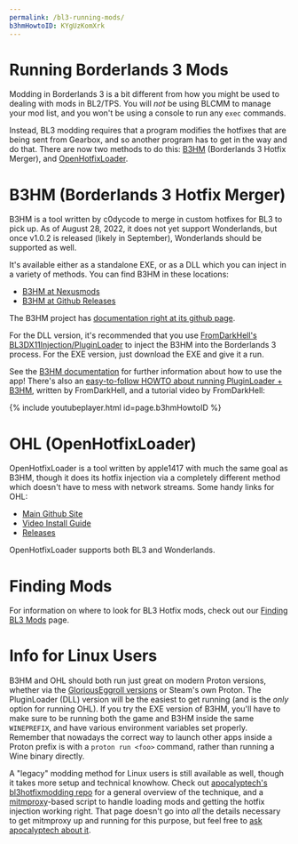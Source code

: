 ```yaml
---
permalink: /bl3-running-mods/
b3hmHowtoID: KYgUzKomXrk
---
```

# Running Borderlands 3 Mods

Modding in Borderlands 3 is a bit different from how you might be used to dealing
with mods in BL2/TPS.  You will *not* be using BLCMM to manage your mod list, and
you won't be using a console to run any `exec` commands.

Instead, BL3 modding requires that a program modifies the hotfixes that are being
sent from Gearbox, and so another program has to get in the way and do that.  There
are now two methods to do this: [B3HM](https://www.nexusmods.com/borderlands3/mods/244)
(Borderlands 3 Hotfix Merger), and [OpenHotfixLoader](https://github.com/apple1417/OpenHotfixLoader).

# B3HM (Borderlands 3 Hotfix Merger)

B3HM is a tool written by c0dycode to merge in custom hotfixes for BL3 to pick up.
As of August 28, 2022, it does not yet support Wonderlands, but once v1.0.2 is
released (likely in September), Wonderlands should be supported as well.

It's available either as a standalone EXE, or as a DLL which you can inject in
a variety of methods.  You can find B3HM in these locations:

- [B3HM at Nexusmods](https://www.nexusmods.com/borderlands3/mods/244)
- [B3HM at Github Releases](https://github.com/c0dycode/BL3HotfixWebUI/releases)

The B3HM project has [documentation right at its github page](https://github.com/c0dycode/BL3HotfixWebUI/wiki/B3HM-Wiki).

For the DLL version, it's recommended that you use
[FromDarkHell's BL3DX11Injection/PluginLoader](https://github.com/FromDarkHell/BL3DX11Injection/releases)
to inject the B3HM into the Borderlands 3 process.  For the EXE version, just
download the EXE and give it a run.

See the [B3HM documentation](https://github.com/c0dycode/BL3HotfixWebUI/wiki/B3HM-Wiki) for
further information about how to use the app!  There's also an [easy-to-follow
HOWTO about running PluginLoader + B3HM](https://docs.google.com/document/d/1gdJX7eje3v-S7INIX5ZzIvaLfzGaWjauB2rcPgPqslw),
written by FromDarkHell, and a tutorial video by FromDarkHell:

{% include youtubeplayer.html id=page.b3hmHowtoID %}

# OHL (OpenHotfixLoader)

OpenHotfixLoader is a tool written by apple1417 with much the same goal as B3HM,
though it does its hotfix injection via a completely different method which
doesn't have to mess with network streams.  Some handy links for OHL:

- [Main Github Site](https://github.com/apple1417/OpenHotfixLoader)
- [Video Install Guide](https://youtu.be/gHX3dtZIojY)
- [Releases](https://github.com/apple1417/OpenHotfixLoader/releases)

OpenHotfixLoader supports both BL3 and Wonderlands.

# Finding Mods

For information on where to look for BL3 Hotfix mods, check out our
[Finding BL3 Mods](/bl3-finding-mods) page.

# Info for Linux Users

B3HM and OHL should both run just great on modern Proton versions, whether
via the [GloriousEggroll versions](https://github.com/GloriousEggroll/proton-ge-custom)
or Steam's own Proton.  The PluginLoader (DLL) version will be the easiest
to get running (and is the *only* option for running OHL).  If you try the EXE
version of B3HM, you'll have to make sure to be running both the game and B3HM
inside the same `WINEPREFIX`, and have various environment variables set properly.
Remember that nowadays the correct way to launch other apps inside a Proton
prefix is with a `proton run <foo>` command, rather than running a Wine
binary directly.

A "legacy" modding method for Linux users is still available as well, though
it takes more setup and technical knowhow.  Check out [apocalyptech's
bl3hotfixmodding repo](https://github.com/apocalyptech/bl3hotfixmodding)
for a general overview of the technique, and a [mitmproxy](https://mitmproxy.org/)-based
script to handle loading mods and getting the hotfix injection working right.
That page doesn't go into *all* the details necessary to get mitmproxy up and
running for this purpose, but feel free to
[ask apocalyptech about it](https://apocalyptech.com/contact.php).

